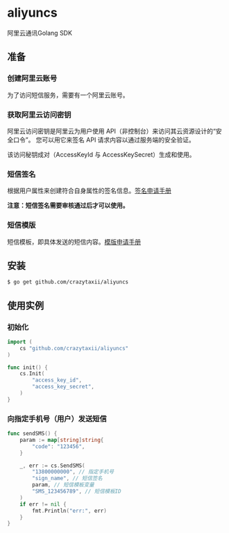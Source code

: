 # aliyuncs
阿里云通讯Golang SDK

## 准备
### 创建阿里云账号
为了访问短信服务，需要有一个阿里云账号。

### 获取阿里云访问密钥
阿里云访问密钥是阿里云为用户使用 API（非控制台）来访问其云资源设计的“安全口令”。
您可以用它来签名 API 请求内容以通过服务端的安全验证。

该访问秘钥成对（AccessKeyId 与 AccessKeySecret）生成和使用。

### 短信签名
根据用户属性来创建符合自身属性的签名信息。[签名申请手册](https://help.aliyun.com/document_detail/55327.html?spm=a2c4g.11186623.2.6.f6b36C)

**注意：短信签名需要审核通过后才可以使用。**

### 短信模版
短信模板，即具体发送的短信内容。[模版申请手册](https://help.aliyun.com/document_detail/55330.html?spm=a2c4g.11186623.2.7.f6b36C)

## 安装
```Bash
$ go get github.com/crazytaxii/aliyuncs
```

## 使用实例
### 初始化
```Go
import (
    cs "github.com/crazytaxii/aliyuncs"
)

func init() {
    cs.Init(
        "access_key_id",
        "access_key_secret",
    )
}
```

### 向指定手机号（用户）发送短信
```Go
func sendSMS() {
    param := map[string]string{
        "code": "123456",
    }

    _, err := cs.SendSMS(
        "13800000000", // 指定手机号
        "sign_name", // 短信签名
        param, // 短信模板变量
        "SMS_123456789", // 短信模板ID
    )
    if err != nil {
        fmt.Println("err:", err)
    }
}
```